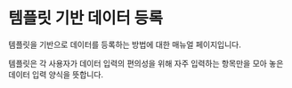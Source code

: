 # 템플릿 기반 데이터 등록

템플릿을 기반으로 데이터를 등록하는 방법에 대한 매뉴얼 페이지입니다.

템플릿은 각 사용자가 데이터 입력의 편의성을 위해 자주 입력하는 항목만을 모아 놓은 데이터 입력 양식을 뜻합니다.
